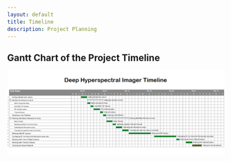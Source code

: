 ```yaml
---
layout: default
title: Timeline
description: Project Planning
---
```


## Gantt Chart of the Project Timeline
![picture](Timeline_plan.png)
